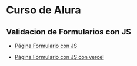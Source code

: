 
# Curso de Alura
## Validacion de Formularios con JS

- [Página Formulario con JS](https://jeysonab.github.io/Validacion-de-Formularios-con-JS/registro.html)

- [Página Formulario con JS con vercel](https://validacion-de-formularios-con-js.vercel.app/registro.html)
